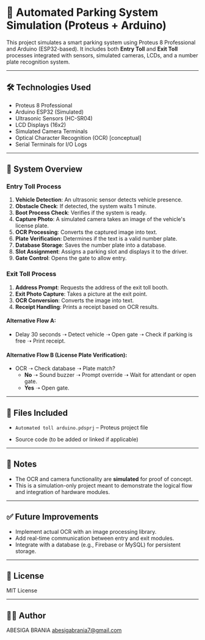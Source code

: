 # 🚗 Automated Parking System Simulation (Proteus + Arduino)

This project simulates a smart parking system using Proteus 8 Professional and Arduino (ESP32-based). It includes both **Entry Toll** and **Exit Toll** processes integrated with sensors, simulated cameras, LCDs, and a number plate recognition system.

---

## 🛠 Technologies Used

- Proteus 8 Professional
- Arduino ESP32 (Simulated)
- Ultrasonic Sensors (HC-SR04)
- LCD Displays (16x2)
- Simulated Camera Terminals
- Optical Character Recognition (OCR) [conceptual]
- Serial Terminals for I/O Logs

---

## 🚦 System Overview

### Entry Toll Process

1. **Vehicle Detection**: An ultrasonic sensor detects vehicle presence.
2. **Obstacle Check**: If detected, the system waits 1 minute.
3. **Boot Process Check**: Verifies if the system is ready.
4. **Capture Photo**: A simulated camera takes an image of the vehicle's license plate.
5. **OCR Processing**: Converts the captured image into text.
6. **Plate Verification**: Determines if the text is a valid number plate.
7. **Database Storage**: Saves the number plate into a database.
8. **Slot Assignment**: Assigns a parking slot and displays it to the driver.
9. **Gate Control**: Opens the gate to allow entry.

### Exit Toll Process

1. **Address Prompt**: Requests the address of the exit toll booth.
2. **Exit Photo Capture**: Takes a picture at the exit point.
3. **OCR Conversion**: Converts the image into text.
4. **Receipt Handling**: Prints a receipt based on OCR results.

#### Alternative Flow A:

- Delay 30 seconds ➝ Detect vehicle ➝ Open gate ➝ Check if parking is free ➝ Print receipt.

#### Alternative Flow B (License Plate Verification):

- OCR ➝ Check database ➝ Plate match?
  - **No** ➝ Sound buzzer ➝ Prompt override ➝ Wait for attendant or open gate.
  - **Yes** ➝ Open gate.

---

## 📁 Files Included

- `Automated toll arduino.pdsprj` – Proteus project file

- Source code (to be added or linked if applicable)

---

## 📌 Notes

- The OCR and camera functionality are **simulated** for proof of concept.
- This is a simulation-only project meant to demonstrate the logical flow and integration of hardware modules.

---

## ✅ Future Improvements

- Implement actual OCR with an image processing library.
- Add real-time communication between entry and exit modules.
- Integrate with a database (e.g., Firebase or MySQL) for persistent storage.

---

## 📜 License

MIT License

---

## 👨‍💻 Author

ABESIGA BRANIA
abesigabrania7@gmail.com
